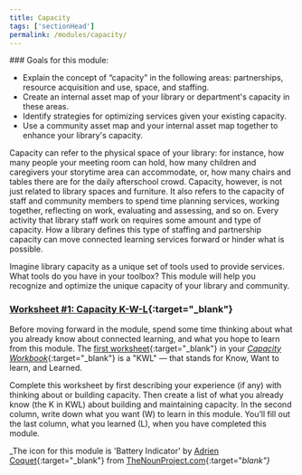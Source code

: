 ```yaml
---
title: Capacity 
tags: ['sectionHead']
permalink: /modules/capacity/
---
```


<div class="callout objectives" markdown="1"> 
### Goals for this module: 

* Explain the concept of “capacity” in the following areas: partnerships, resource acquisition and use, space, and staffing.
* Create an internal asset map of your library or department's capacity in these areas.
* Identify strategies for optimizing services given your existing capacity.
* Use a community asset map and your internal asset map together to enhance your library's capacity.
</div>

Capacity can refer to the physical space of your library: for instance, how many people your meeting room can hold, how many children and caregivers your storytime area can accommodate, or, how many chairs and tables there are for the daily afterschool crowd. Capacity, however, is not just related to library spaces and furniture. It also refers to the capacity of staff and community members to spend time planning services, working together, reflecting on work, evaluating and assessing, and so on.  Every activity that library staff work on requires some amount and type of capacity. How a library defines this type of staffing and partnership capacity can move connected learning services forward or hinder what is possible. 

Imagine library capacity as a unique set of tools used to provide services. What tools do you have in your toolbox? This module will help you recognize and optimize the unique capacity of your library and community.


<div class="callout activity" markdown="1">
	
### [Worksheet #1: Capacity K-W-L](https://docs.google.com/document/d/14FRMg54QQpWBZymkAtbECpGbtRVI5dwk5CGuuUiXASc/edit?usp=sharing){:target="_blank"}

Before moving forward in the module, spend some time thinking about what you already know about connected learning, and what you hope to learn from this module. The [first worksheet](https://docs.google.com/document/d/14FRMg54QQpWBZymkAtbECpGbtRVI5dwk5CGuuUiXASc/edit#heading=h.5pf3n53wqrjk){:target="_blank"} in your [_Capacity Workbook_](https://docs.google.com/document/d/14FRMg54QQpWBZymkAtbECpGbtRVI5dwk5CGuuUiXASc/edit?usp=sharing){:target="_blank"} is a "KWL" — that stands for Know, Want to learn, and Learned. 

Complete this worksheet by first describing your experience (if any) with thinking about or building capacity. Then create a list of what you already know (the K in KWL) about building and maintaining capacity. In the second column, write down what you want (W) to learn in this module. You’ll fill out the last column, what you learned (L), when you have completed this module.
</div>

_The icon for this module is 'Battery Indicator' by [Adrien Coquet](https://thenounproject.com/coquet_adrien/){:target="_blank"} from [TheNounProject.com](https://thenounproject.com){:target="_blank"}_
